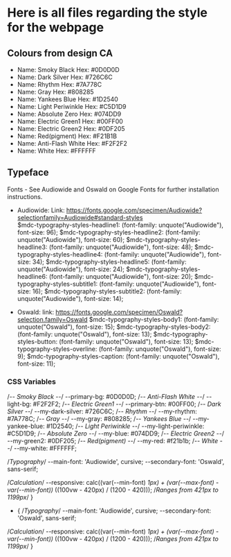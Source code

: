 # Here is all files regarding the style for the webpage

## Colours from design CA

- Name: Smoky Black
    Hex: #0D0D0D
- Name: Dark Silver
    Hex: #726C6C
- Name: Rhythm
    Hex: #7A778C
- Name: Gray
    Hex: #808285
- Name: Yankees Blue
    Hex: #1D2540
- Name: Light Periwinkle
    Hex: #C5D1D9
- Name: Absolute Zero
    Hex: #074DD9
- Name: Electric Green1
    Hex: #00FF00
- Name: Electric Green2
    Hex: #0DF205
- Name: Red(pigment)
    Hex: #F21B1B
- Name: Anti-Flash White
    Hex: #F2F2F2
- Name: White
    Hex: #FFFFFF

## Typeface

Fonts - See Audiowide and Oswald on Google Fonts for further installation instructions.

- Audiowide:
    Link: <https://fonts.google.com/specimen/Audiowide?selectionfamily=Audiowide#standard-styles>  
    $mdc-typography-styles-headline1: (font-family: unquote("Audiowide"), font-size: 96);
    $mdc-typography-styles-headline2: (font-family: unquote("Audiowide"), font-size: 60);
    $mdc-typography-styles-headline3: (font-family: unquote("Audiowide"), font-size: 48);
    $mdc-typography-styles-headline4: (font-family: unquote("Audiowide"), font-size: 34);
    $mdc-typography-styles-headline5: (font-family: unquote("Audiowide"), font-size: 24);
    $mdc-typography-styles-headline6: (font-family: unquote("Audiowide"), font-size: 20);
    $mdc-typography-styles-subtitle1: (font-family: unquote("Audiowide"), font-size: 16);
    $mdc-typography-styles-subtitle2: (font-family: unquote("Audiowide"), font-size: 14);

- Oswald:
    link: <https://fonts.google.com/specimen/Oswald?selection.family=Oswald>
    $mdc-typography-styles-body1: (font-family: unquote("Oswald"), font-size: 15);
    $mdc-typography-styles-body2: (font-family: unquote("Oswald"), font-size: 13);
    $mdc-typography-styles-button: (font-family: unquote("Oswald"), font-size: 13);
    $mdc-typography-styles-overline: (font-family: unquote("Oswald"), font-size: 9);
    $mdc-typography-styles-caption: (font-family: unquote("Oswald"), font-size: 11);

### CSS Variables

/*-- Smoky Black --*/
    --primary-bg: #0D0D0D;
/*-- Anti-Flash White --*/
    --light-bg: #F2F2F2;
/*-- Electric Green1 --*/
     --primary-btn: #00FF00;
/*-- Dark Silver --*/
    --my-dark-silver: #726C6C;
/*-- Rhythm --*/
    --my-rhythm: #7A778C;
/*-- Gray --*/
    --my-gray: #808285;
/*-- Yankees Blue --*/
    --my-yankee-blue: #1D2540;
/*-- Light Periwinkle --*/
    --my-light-periwinkle: #C5D1D9;
/*-- Absolute Zero --*/
    --my-blue: #074DD9;
/*-- Electric Green2 --*/
    --my-green2: #0DF205;
/*-- Red(pigment) --*/
    --my-red: #f21b1b;
/*-- White --*/
    --my-white: #FFFFFF;

/*Typography*/
    --main-font: 'Audiowide', cursive;
    --secondary-font: 'Oswald', sans-serif;

/*Calculation*/
    --responsive: calc((var(--min-font) *1px) + (var(--max-font) - var(--min-font))* ((100vw - 420px) / (1200 - 420)));
/*Ranges from 421px to 1199px*/
}

- {
/*Typography*/
    --main-font: 'Audiowide', cursive;
    --secondary-font: 'Oswald', sans-serif;

/*Calculation*/
    --responsive: calc((var(--min-font) *1px) + (var(--max-font) - var(--min-font))* ((100vw - 420px) / (1200 - 420)));
/*Ranges from 421px to 1199px*/
}
